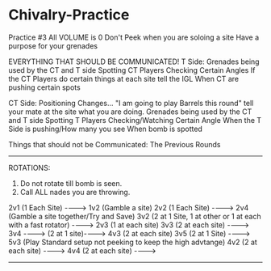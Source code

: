 # Chivalry-Practice

Practice #3
All VOLUME is 0
Don't Peek when you are soloing a site
Have a purpose for your grenades


EVERYTHING THAT SHOULD BE COMMUNICATED!
T Side:
Grenades being used by the CT and T side
Spotting CT Players
Checking Certain Angles
If the CT Players do certain things at each site tell the IGL
When CT are pushing certain spots

CT Side:
Positioning Changes... "I am going to play Barrels this round" tell your mate at the site what you are doing.
Grenades being used by the CT and T side
Spotting T Players
Checking/Watching Certain Angle
When the T Side is pushing/How many you see
When bomb is spotted


Things that should not be Communicated:
The Previous Rounds


----------------------------------------------------------


ROTATIONS:
1. Do not rotate till bomb is seen.
2. Call ALL nades you are throwing.


2v1 (1 Each Site) ----> 1v2 (Gamble a site)
2v2 (1 Each Site) ----> 
2v4 (Gamble a site together/Try and Save)
3v2 (2 at 1 Site, 1 at other or 1 at each with a fast rotator) ----> 2v3 (1 at each site)
3v3 (2 at each site) ---->
3v4 ----> (2 at 1 site)----> 4v3 (2 at each site)
3v5 (2 at 1 Site) ----> 5v3 (Play Standard setup not peeking to keep the high advtange)
4v2 (2 at each site) ----> 
4v4 (2 at each site) ---->

----------------------------------------------------------
